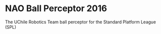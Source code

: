 # NAO Ball Perceptor 2016
The UChile Robotics Team ball perceptor for the Standard Platform League (SPL)
